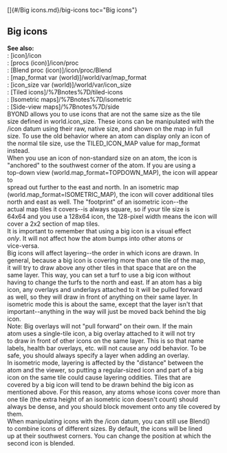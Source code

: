 []{#/Big icons.md}/big-icons toc="Big icons"}    
## Big icons    
**See also:**    
:   [icon]/icon    
:   [procs (icon)]/icon/proc    
:   [Blend proc (icon)]/icon/proc/Blend    
:   [map_format var (world)]/world/var/map_format    
:   [icon_size var (world)]/world/var/icon_size    
:   [Tiled icons]/%7Bnotes%7D/tiled-icons    
:   [Isometric maps]/%7Bnotes%7D/isometric    
:   [Side-view maps]/%7Bnotes%7D/side    
BYOND allows you to use icons that are not the same size as the tile    
size defined in world.icon_size. These icons can be manipulated with the    
/icon datum using their raw, native size, and shown on the map in full    
size. To use the old behavior where an atom can display only an icon of    
the normal tile size, use the TILED_ICON_MAP value for map_format    
instead.    
When you use an icon of non-standard size on an atom, the icon is    
\"anchored\" to the southwest corner of the atom. If you are using a    
top-down view (world.map_format=TOPDOWN_MAP), the icon will appear to    
spread out further to the east and north. In an isometric map    
(world.map_format=ISOMETRIC_MAP), the icon will cover additional tiles    
north and east as well. The \"footprint\" of an isometric icon\--the    
actual map tiles it covers\--is always square, so if your tile size is    
64x64 and you use a 128x64 icon, the 128-pixel width means the icon will    
cover a 2x2 section of map tiles.    
It is important to remember that using a big icon is a visual effect    
*only*. It will not affect how the atom bumps into other atoms or    
vice-versa.    
Big icons will affect layering\--the order in which icons are drawn. In    
general, because a big icon is covering more than one tile of the map,    
it will try to draw above any other tiles in that space that are on the    
same layer. This way, you can set a turf to use a big icon without    
having to change the turfs to the north and east. If an atom has a big    
icon, any overlays and underlays attached to it will be pulled forward    
as well, so they will draw in front of anything on their same layer. In    
isometric mode this is about the same, except that the layer isn\'t that    
important\--anything in the way will just be moved back behind the big    
icon.    
Note: Big overlays will not \"pull forward\" on their own. If the main    
atom uses a single-tile icon, a big overlay attached to it will not try    
to draw in front of other icons on the same layer. This is so that name    
labels, health bar overlays, etc. will not cause any odd behavior. To be    
safe, you should always specify a layer when adding an overlay.    
In isometric mode, layering is affected by the \"distance\" between the    
atom and the viewer, so putting a regular-sized icon and part of a big    
icon on the same tile could cause layering oddities. Tiles that are    
covered by a big icon will tend to be drawn behind the big icon as    
mentioned above. For this reason, any atoms whose icons cover more than    
one tile (the extra height of an isometric icon doesn\'t count) should    
always be dense, and you should block movement onto any tile covered by    
them.    
When manipulating icons with the /icon datum, you can still use Blend()    
to combine icons of different sizes. By default, the icons will be lined    
up at their southwest corners. You can change the position at which the    
second icon is blended.  